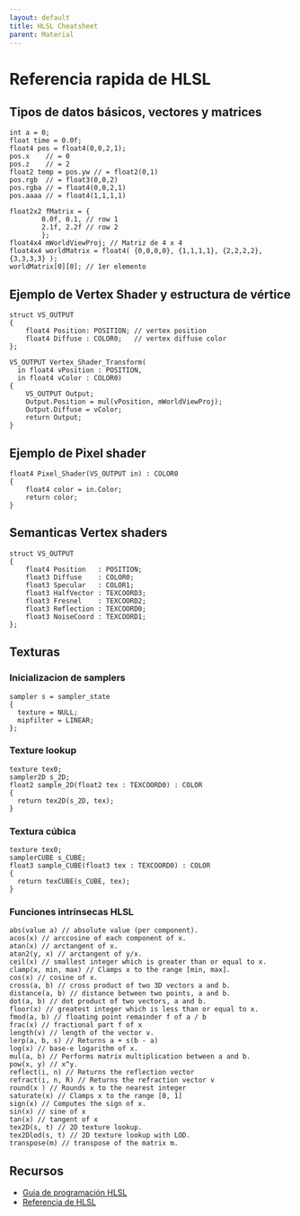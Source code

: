 ```yaml
---
layout: default
title: HLSL Cheatsheet
parent: Material
---
```


# Referencia rapida de HLSL

## Tipos de datos básicos, vectores y matrices

```hlsl
int a = 0;
float time = 0.0f;
float4 pos = float4(0,0,2,1);
pos.x    // = 0
pos.z    // = 2
float2 temp = pos.yw // = float2(0,1)
pos.rgb  // = float3(0,0,2)
pos.rgba // = float4(0,0,2,1)
pos.aaaa // = float4(1,1,1,1)

float2x2 fMatrix = {
        0.0f, 0.1, // row 1
        2.1f, 2.2f // row 2
        };
float4x4 mWorldViewProj; // Matriz de 4 x 4
float4x4 worldMatrix = float4( {0,0,0,0}, {1,1,1,1}, {2,2,2,2}, {3,3,3,3} );
worldMatrix[0][0]; // 1er elemento
```

## Ejemplo de Vertex Shader y estructura de vértice

```hlsl
struct VS_OUTPUT
{
    float4 Position: POSITION; // vertex position
    float4 Diffuse : COLOR0;   // vertex diffuse color
};

VS_OUTPUT Vertex_Shader_Transform(
  in float4 vPosition : POSITION,
  in float4 vColor : COLOR0)
{
    VS_OUTPUT Output;
    Output.Position = mul(vPosition, mWorldViewProj);
    Output.Diffuse = vColor;
    return Output;
}
```

## Ejemplo de Pixel shader

```hlsl
float4 Pixel_Shader(VS_OUTPUT in) : COLOR0
{
    float4 color = in.Color;
    return color;
}
```

## Semanticas Vertex shaders

```hlsl
struct VS_OUTPUT
{
    float4 Position   : POSITION;
    float3 Diffuse    : COLOR0;
    float3 Specular   : COLOR1;
    float3 HalfVector : TEXCOORD3;
    float3 Fresnel    : TEXCOORD2;
    float3 Reflection : TEXCOORD0;
    float3 NoiseCoord : TEXCOORD1;
};
```

## Texturas

### Inicializacion de samplers

```hlsl
sampler s = sampler_state
{
  texture = NULL;
  mipfilter = LINEAR;
};
```

### Texture lookup

```hlsl
texture tex0;
sampler2D s_2D;
float2 sample_2D(float2 tex : TEXCOORD0) : COLOR
{
  return tex2D(s_2D, tex);
}
```

### Textura cúbica

```hlsl
texture tex0;
samplerCUBE s_CUBE;
float3 sample_CUBE(float3 tex : TEXCOORD0) : COLOR
{
  return texCUBE(s_CUBE, tex);
}
```

### Funciones intrínsecas HLSL

```hlsl
abs(value a) // absolute value (per component).
acos(x) // arccosine of each component of x.
atan(x) // arctangent of x.
atan2(y, x) // arctangent of y/x.
ceil(x) // smallest integer which is greater than or equal to x.
clamp(x, min, max) // Clamps x to the range [min, max].
cos(x) // cosine of x.
cross(a, b) // cross product of two 3D vectors a and b.
distance(a, b) // distance between two points, a and b.
dot(a, b) // dot product of two vectors, a and b.
floor(x) // greatest integer which is less than or equal to x.
fmod(a, b) // floating point remainder f of a / b
frac(x) // fractional part f of x
length(v) // length of the vector v.
lerp(a, b, s) // Returns a + s(b - a)
log(x) // base-e logarithm of x.
mul(a, b) // Performs matrix multiplication between a and b.
pow(x, y) // x^y.
reflect(i, n) // Returns the reflection vector
refract(i, n, R) // Returns the refraction vector v
round(x ) // Rounds x to the nearest integer
saturate(x) // Clamps x to the range [0, 1]
sign(x) // Computes the sign of x.
sin(x) // sine of x
tan(x) // tangent of x
tex2D(s, t) // 2D texture lookup.
tex2Dlod(s, t) // 2D texture lookup with LOD.
transpose(m) // transpose of the matrix m.
```

## Recursos

- [Guia de programación HLSL](https://docs.microsoft.com/en-us/windows/win32/direct3dhlsl/dx-graphics-hlsl-pguide)
- [Referencia de HLSL](https://docs.microsoft.com/en-us/windows/win32/direct3dhlsl/dx-graphics-hlsl-reference)
